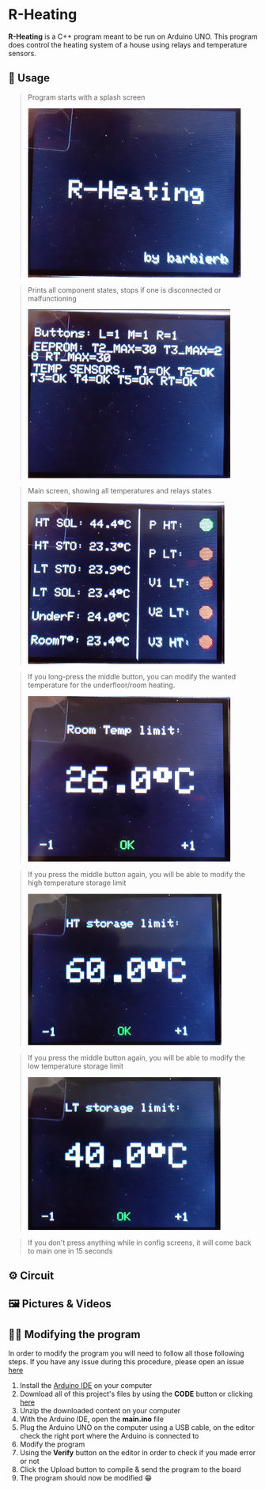 # R-Heating

**R-Heating** is a C++ program meant to be run on Arduino UNO. This program does control the heating system of a house using relays and temperature sensors.

## 🚊 Usage
> Program starts with a splash screen
> 
> ![enter image description here](https://github.com/barbierb/Arduino-RHeating/blob/main/docs/splash.PNG?raw=true)

 
> Prints all component states, stops if one is disconnected or malfunctioning
> 
> ![Blockquote](https://github.com/barbierb/Arduino-RHeating/blob/main/docs/checks.PNG?raw=true)

> Main screen, showing all temperatures and relays states
> 
> ![enter image description here](https://github.com/barbierb/Arduino-RHeating/blob/main/docs/main.PNG?raw=true)

> If you long-press the middle button, you can modify the wanted temperature for the underfloor/room heating.
> 
> ![enter image description here](https://github.com/barbierb/Arduino-RHeating/blob/main/docs/rtlimit.PNG?raw=true)

> If you press the middle button again, you will be able to modify the high temperature storage limit
> 
> ![enter image description here](https://github.com/barbierb/Arduino-RHeating/blob/main/docs/htlimit.PNG?raw=true)

> If you press the middle button again, you will be able to modify the low temperature storage limit
> 
> ![enter image description here](https://github.com/barbierb/Arduino-RHeating/blob/main/docs/ltlimit.PNG?raw=true)

> If you don't press anything while in config screens, it will come back to main one in 15 seconds

## ⚙️ Circuit

## 🖼️ Pictures & Videos

## 👨‍💻 Modifying the program
In order to modify the program you will need to follow all those following steps. If you have any issue during this procedure, please open an issue [here](https://github.com/barbierb/Arduino-RHeating/issues/)
 1. Install the [Arduino IDE](https://www.arduino.cc/en/software) on your computer
 2. Download all of this project's files by using the **CODE** button or clicking [here](https://github.com/barbierb/Arduino-RHeating/archive/refs/heads/main.zip)
 3. Unzip the downloaded content on your computer
 4. With the Arduino IDE, open the **main.ino** file
 5. Plug the Arduino UNO on the computer using a USB cable, on the editor check the right port where the Arduino is connected to
 6. Modify the program
 7. Using the **Verify** button on the editor in order to check if you made error or not
 8. Click the Upload button to compile & send the program to the board
 9. The program should now be modified 😁

